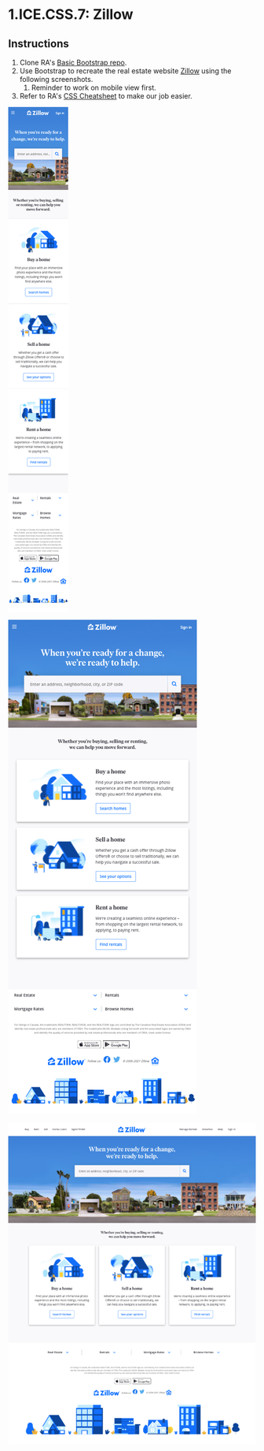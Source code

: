 # 1.ICE.CSS.7: Zillow

## Instructions

1. Clone RA's [Basic Bootstrap repo](https://github.com/rocketacademy/basic-bootstrap-bootcamp).
2. Use Bootstrap to recreate the real estate website [Zillow](https://www.zillow.com/) using the following screenshots.
   1. Reminder to work on mobile view first.
3. Refer to RA's [CSS Cheatsheet](../../css/1.1.2-basic-css.md#exercise-tips-cheatsheet) to make our job easier.

![Mobile View](../../.gitbook/assets/zillow-mob.png)

![Tablet View](../../.gitbook/assets/zillow-tab.png)

![Desktop View](../../.gitbook/assets/zillow-desk.png)

